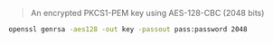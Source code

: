 > An encrypted PKCS1-PEM key using AES-128-CBC (2048 bits)

```sh
openssl genrsa -aes128 -out key -passout pass:password 2048
```
